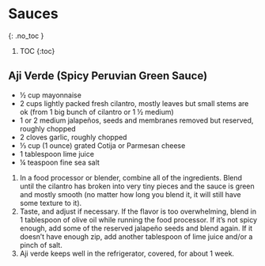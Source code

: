 # Sauces
{: .no_toc }

1. TOC
{:toc}

## Aji Verde (Spicy Peruvian Green Sauce)

* ½ cup mayonnaise
* 2 cups lightly packed fresh cilantro, mostly leaves but small stems are ok (from 1 big bunch of cilantro or 1 ½ medium)
* 1 or 2 medium jalapeños, seeds and membranes removed but reserved, roughly chopped
* 2 cloves garlic, roughly chopped
* ⅓ cup (1 ounce) grated Cotija or Parmesan cheese
* 1 tablespoon lime juice
* ¼ teaspoon fine sea salt

1. In a food processor or blender, combine all of the ingredients. Blend until the cilantro has broken into very tiny pieces and the sauce is green and mostly smooth (no matter how long you blend it, it will still have some texture to it).
1. Taste, and adjust if necessary. If the flavor is too overwhelming, blend in 1 tablespoon of olive oil while running the food processor. If it’s not spicy enough, add some of the reserved jalapeño seeds and blend again. If it doesn’t have enough zip, add another tablespoon of lime juice and/or a pinch of salt.
1. Aji verde keeps well in the refrigerator, covered, for about 1 week.
